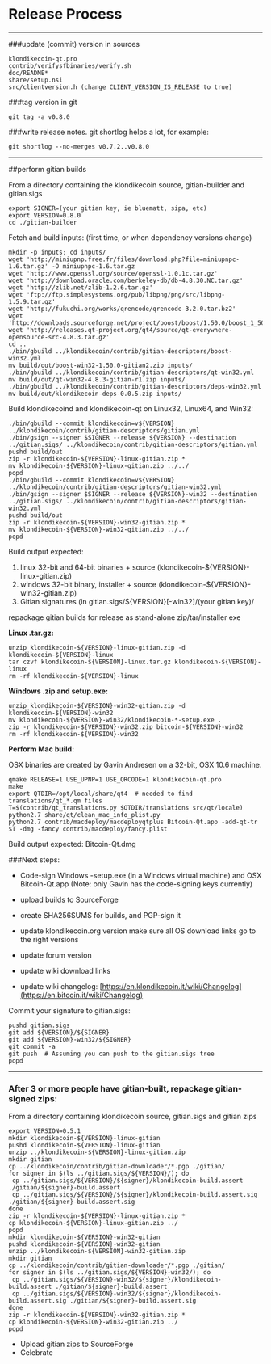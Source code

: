 Release Process
====================

* * *

###update (commit) version in sources


	klondikecoin-qt.pro
	contrib/verifysfbinaries/verify.sh
	doc/README*
	share/setup.nsi
	src/clientversion.h (change CLIENT_VERSION_IS_RELEASE to true)

###tag version in git

	git tag -a v0.8.0

###write release notes. git shortlog helps a lot, for example:

	git shortlog --no-merges v0.7.2..v0.8.0

* * *

##perform gitian builds

 From a directory containing the klondikecoin source, gitian-builder and gitian.sigs
  
	export SIGNER=(your gitian key, ie bluematt, sipa, etc)
	export VERSION=0.8.0
	cd ./gitian-builder

 Fetch and build inputs: (first time, or when dependency versions change)

	mkdir -p inputs; cd inputs/
	wget 'http://miniupnp.free.fr/files/download.php?file=miniupnpc-1.6.tar.gz' -O miniupnpc-1.6.tar.gz
	wget 'http://www.openssl.org/source/openssl-1.0.1c.tar.gz'
	wget 'http://download.oracle.com/berkeley-db/db-4.8.30.NC.tar.gz'
	wget 'http://zlib.net/zlib-1.2.6.tar.gz'
	wget 'ftp://ftp.simplesystems.org/pub/libpng/png/src/libpng-1.5.9.tar.gz'
	wget 'http://fukuchi.org/works/qrencode/qrencode-3.2.0.tar.bz2'
	wget 'http://downloads.sourceforge.net/project/boost/boost/1.50.0/boost_1_50_0.tar.bz2'
	wget 'http://releases.qt-project.org/qt4/source/qt-everywhere-opensource-src-4.8.3.tar.gz'
	cd ..
	./bin/gbuild ../klondikecoin/contrib/gitian-descriptors/boost-win32.yml
	mv build/out/boost-win32-1.50.0-gitian2.zip inputs/
	./bin/gbuild ../klondikecoin/contrib/gitian-descriptors/qt-win32.yml
	mv build/out/qt-win32-4.8.3-gitian-r1.zip inputs/
	./bin/gbuild ../klondikecoin/contrib/gitian-descriptors/deps-win32.yml
	mv build/out/klondikecoin-deps-0.0.5.zip inputs/

 Build klondikecoind and klondikecoin-qt on Linux32, Linux64, and Win32:
  
	./bin/gbuild --commit klondikecoin=v${VERSION} ../klondikecoin/contrib/gitian-descriptors/gitian.yml
	./bin/gsign --signer $SIGNER --release ${VERSION} --destination ../gitian.sigs/ ../klondikecoin/contrib/gitian-descriptors/gitian.yml
	pushd build/out
	zip -r klondikecoin-${VERSION}-linux-gitian.zip *
	mv klondikecoin-${VERSION}-linux-gitian.zip ../../
	popd
	./bin/gbuild --commit klondikecoin=v${VERSION} ../klondikecoin/contrib/gitian-descriptors/gitian-win32.yml
	./bin/gsign --signer $SIGNER --release ${VERSION}-win32 --destination ../gitian.sigs/ ../klondikecoin/contrib/gitian-descriptors/gitian-win32.yml
	pushd build/out
	zip -r klondikecoin-${VERSION}-win32-gitian.zip *
	mv klondikecoin-${VERSION}-win32-gitian.zip ../../
	popd

  Build output expected:

  1. linux 32-bit and 64-bit binaries + source (klondikecoin-${VERSION}-linux-gitian.zip)
  2. windows 32-bit binary, installer + source (klondikecoin-${VERSION}-win32-gitian.zip)
  3. Gitian signatures (in gitian.sigs/${VERSION}[-win32]/(your gitian key)/

repackage gitian builds for release as stand-alone zip/tar/installer exe

**Linux .tar.gz:**

	unzip klondikecoin-${VERSION}-linux-gitian.zip -d klondikecoin-${VERSION}-linux
	tar czvf klondikecoin-${VERSION}-linux.tar.gz klondikecoin-${VERSION}-linux
	rm -rf klondikecoin-${VERSION}-linux

**Windows .zip and setup.exe:**

	unzip klondikecoin-${VERSION}-win32-gitian.zip -d klondikecoin-${VERSION}-win32
	mv klondikecoin-${VERSION}-win32/klondikecoin-*-setup.exe .
	zip -r klondikecoin-${VERSION}-win32.zip bitcoin-${VERSION}-win32
	rm -rf klondikecoin-${VERSION}-win32

**Perform Mac build:**

  OSX binaries are created by Gavin Andresen on a 32-bit, OSX 10.6 machine.

	qmake RELEASE=1 USE_UPNP=1 USE_QRCODE=1 klondikecoin-qt.pro
	make
	export QTDIR=/opt/local/share/qt4  # needed to find translations/qt_*.qm files
	T=$(contrib/qt_translations.py $QTDIR/translations src/qt/locale)
	python2.7 share/qt/clean_mac_info_plist.py
	python2.7 contrib/macdeploy/macdeployqtplus Bitcoin-Qt.app -add-qt-tr $T -dmg -fancy contrib/macdeploy/fancy.plist

 Build output expected: Bitcoin-Qt.dmg

###Next steps:

* Code-sign Windows -setup.exe (in a Windows virtual machine) and
  OSX Bitcoin-Qt.app (Note: only Gavin has the code-signing keys currently)

* upload builds to SourceForge

* create SHA256SUMS for builds, and PGP-sign it

* update klondikecoin.org version
  make sure all OS download links go to the right versions

* update forum version

* update wiki download links

* update wiki changelog: [https://en.klondikecoin.it/wiki/Changelog](https://en.bitcoin.it/wiki/Changelog)

Commit your signature to gitian.sigs:

	pushd gitian.sigs
	git add ${VERSION}/${SIGNER}
	git add ${VERSION}-win32/${SIGNER}
	git commit -a
	git push  # Assuming you can push to the gitian.sigs tree
	popd

-------------------------------------------------------------------------

### After 3 or more people have gitian-built, repackage gitian-signed zips:

From a directory containing klondikecoin source, gitian.sigs and gitian zips

	export VERSION=0.5.1
	mkdir klondikecoin-${VERSION}-linux-gitian
	pushd klondikecoin-${VERSION}-linux-gitian
	unzip ../klondikecoin-${VERSION}-linux-gitian.zip
	mkdir gitian
	cp ../klondikecoin/contrib/gitian-downloader/*.pgp ./gitian/
	for signer in $(ls ../gitian.sigs/${VERSION}/); do
	 cp ../gitian.sigs/${VERSION}/${signer}/klondikecoin-build.assert ./gitian/${signer}-build.assert
	 cp ../gitian.sigs/${VERSION}/${signer}/klondikecoin-build.assert.sig ./gitian/${signer}-build.assert.sig
	done
	zip -r klondikecoin-${VERSION}-linux-gitian.zip *
	cp klondikecoin-${VERSION}-linux-gitian.zip ../
	popd
	mkdir klondikecoin-${VERSION}-win32-gitian
	pushd klondikecoin-${VERSION}-win32-gitian
	unzip ../klondikecoin-${VERSION}-win32-gitian.zip
	mkdir gitian
	cp ../klondikecoin/contrib/gitian-downloader/*.pgp ./gitian/
	for signer in $(ls ../gitian.sigs/${VERSION}-win32/); do
	 cp ../gitian.sigs/${VERSION}-win32/${signer}/klondikecoin-build.assert ./gitian/${signer}-build.assert
	 cp ../gitian.sigs/${VERSION}-win32/${signer}/klondikecoin-build.assert.sig ./gitian/${signer}-build.assert.sig
	done
	zip -r klondikecoin-${VERSION}-win32-gitian.zip *
	cp klondikecoin-${VERSION}-win32-gitian.zip ../
	popd

- Upload gitian zips to SourceForge
- Celebrate 

